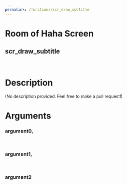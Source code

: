 ```yaml
---
permalink: /functions/scr_draw_subtitle
---
```

# Room of Haha Screen  
## scr_draw_subtitle  
&nbsp;  
# Description  
(No description provided. Feel free to make a pull request!) 
&nbsp;  
# Arguments
### argument0, 

&nbsp;  
### argument1, 

&nbsp;  
### argument2

&nbsp;  


